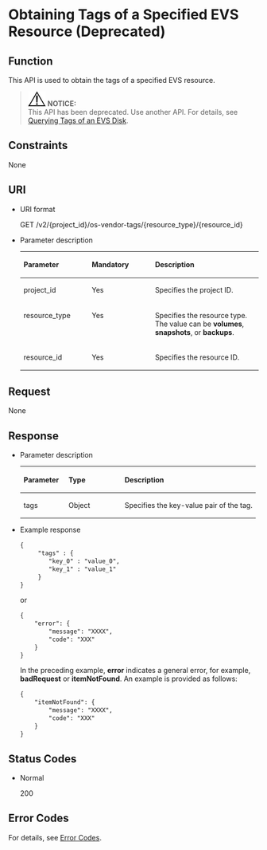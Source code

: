 # Obtaining Tags of a Specified EVS Resource \(Deprecated\)<a name="evs_04_2038"></a>

## Function<a name="section17386310104128"></a>

This API is used to obtain the tags of a specified EVS resource.

>![](public_sys-resources/icon-notice.gif) **NOTICE:**   
>This API has been deprecated. Use another API. For details, see  [Querying Tags of an EVS Disk](querying-tags-of-an-evs-disk.md).  

## Constraints<a name="section58153866104128"></a>

None

## URI<a name="section48475837104128"></a>

-   URI format

    GET /v2/\{project\_id\}/os-vendor-tags/\{resource\_type\}/\{resource\_id\}

-   Parameter description

    <a name="table28484833104128"></a>
    <table><thead align="left"><tr id="row60547305104128"><th class="cellrowborder" valign="top" width="28.57%" id="mcps1.1.4.1.1"><p id="p5384679104128"><a name="p5384679104128"></a><a name="p5384679104128"></a>Parameter</p>
    </th>
    <th class="cellrowborder" valign="top" width="26.529999999999998%" id="mcps1.1.4.1.2"><p id="p33505894104128"><a name="p33505894104128"></a><a name="p33505894104128"></a>Mandatory</p>
    </th>
    <th class="cellrowborder" valign="top" width="44.9%" id="mcps1.1.4.1.3"><p id="p29622926104128"><a name="p29622926104128"></a><a name="p29622926104128"></a>Description</p>
    </th>
    </tr>
    </thead>
    <tbody><tr id="row50646790104128"><td class="cellrowborder" valign="top" width="28.57%" headers="mcps1.1.4.1.1 "><p id="p8749302104128"><a name="p8749302104128"></a><a name="p8749302104128"></a>project_id</p>
    </td>
    <td class="cellrowborder" valign="top" width="26.529999999999998%" headers="mcps1.1.4.1.2 "><p id="p37604871104128"><a name="p37604871104128"></a><a name="p37604871104128"></a>Yes</p>
    </td>
    <td class="cellrowborder" valign="top" width="44.9%" headers="mcps1.1.4.1.3 "><p id="p26095712104128"><a name="p26095712104128"></a><a name="p26095712104128"></a>Specifies the project ID.</p>
    </td>
    </tr>
    <tr id="row40869685152038"><td class="cellrowborder" valign="top" width="28.57%" headers="mcps1.1.4.1.1 "><p id="p33171521152058"><a name="p33171521152058"></a><a name="p33171521152058"></a>resource_type</p>
    </td>
    <td class="cellrowborder" valign="top" width="26.529999999999998%" headers="mcps1.1.4.1.2 "><p id="p2538652152058"><a name="p2538652152058"></a><a name="p2538652152058"></a>Yes</p>
    </td>
    <td class="cellrowborder" valign="top" width="44.9%" headers="mcps1.1.4.1.3 "><p id="p42707547152038"><a name="p42707547152038"></a><a name="p42707547152038"></a>Specifies the resource type. The value can be <strong id="b842352706193556"><a name="b842352706193556"></a><a name="b842352706193556"></a>volumes</strong>, <strong id="b84235270619367"><a name="b84235270619367"></a><a name="b84235270619367"></a>snapshots</strong>, or <strong id="b842352706193615"><a name="b842352706193615"></a><a name="b842352706193615"></a>backups</strong>.</p>
    </td>
    </tr>
    <tr id="row255647152042"><td class="cellrowborder" valign="top" width="28.57%" headers="mcps1.1.4.1.1 "><p id="p38738380152058"><a name="p38738380152058"></a><a name="p38738380152058"></a>resource_id</p>
    </td>
    <td class="cellrowborder" valign="top" width="26.529999999999998%" headers="mcps1.1.4.1.2 "><p id="p50801043152058"><a name="p50801043152058"></a><a name="p50801043152058"></a>Yes</p>
    </td>
    <td class="cellrowborder" valign="top" width="44.9%" headers="mcps1.1.4.1.3 "><p id="p33198438152042"><a name="p33198438152042"></a><a name="p33198438152042"></a>Specifies the resource ID.</p>
    </td>
    </tr>
    </tbody>
    </table>


## Request<a name="section33377962104128"></a>

None

## Response<a name="section26860493104128"></a>

-   Parameter description

    <a name="table1895094016425"></a>
    <table><thead align="left"><tr id="row3352726916425"><th class="cellrowborder" valign="top" width="19.05%" id="mcps1.1.4.1.1"><p id="p3135425816425"><a name="p3135425816425"></a><a name="p3135425816425"></a>Parameter</p>
    </th>
    <th class="cellrowborder" valign="top" width="23.810000000000002%" id="mcps1.1.4.1.2"><p id="p5666695116425"><a name="p5666695116425"></a><a name="p5666695116425"></a>Type</p>
    </th>
    <th class="cellrowborder" valign="top" width="57.14%" id="mcps1.1.4.1.3"><p id="p876337116425"><a name="p876337116425"></a><a name="p876337116425"></a>Description</p>
    </th>
    </tr>
    </thead>
    <tbody><tr id="row3874449016425"><td class="cellrowborder" valign="top" width="19.05%" headers="mcps1.1.4.1.1 "><p id="p5129601816425"><a name="p5129601816425"></a><a name="p5129601816425"></a>tags</p>
    </td>
    <td class="cellrowborder" valign="top" width="23.810000000000002%" headers="mcps1.1.4.1.2 "><p id="p6133677816425"><a name="p6133677816425"></a><a name="p6133677816425"></a>Object</p>
    </td>
    <td class="cellrowborder" valign="top" width="57.14%" headers="mcps1.1.4.1.3 "><p id="p4585325916425"><a name="p4585325916425"></a><a name="p4585325916425"></a>Specifies the key-value pair of the tag.</p>
    </td>
    </tr>
    </tbody>
    </table>


-   Example response

    ```
    {  
         "tags" : { 
            "key_0" : "value_0", 
            "key_1" : "value_1"  
         } 
    }
    ```

    or

    ```
    {
        "error": {
            "message": "XXXX", 
            "code": "XXX"
        }
    }
    ```

    In the preceding example,  **error**  indicates a general error, for example,  **badRequest**  or  **itemNotFound**. An example is provided as follows:

    ```
    {
        "itemNotFound": {
            "message": "XXXX", 
            "code": "XXX"
        }
    }
    ```


## Status Codes<a name="section46084594151835"></a>

-   Normal

    200


## Error Codes<a name="section431317151242"></a>

For details, see  [Error Codes](error-codes.md).

